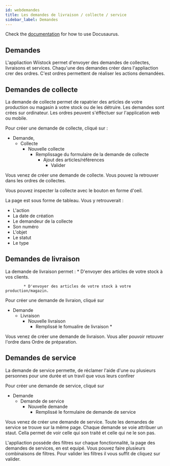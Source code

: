 ```yaml
---
id: webdemandes
title: Les demandes de livraison / collecte / service
sidebar_label: Demandes
---
```


Check the [documentation](https://docusaurus.io) for how to use Docusaurus.

## Demandes

L'appliaction Wiistock permet d'envoyer des demandes de collectes, livraisons et services. Chaqu'une des demandes créer dans l'appliaction crer des ordres. C'est ordres permettent de réaliser les actions demandées. 

## Demandes de collecte

La demande de collecte permet de rapatrier des articles de votre production ou magasin à votre stock ou de les détruire.
Les demandes sont crées sur ordinateur. Les ordres peuvent s'éfféctuer sur l'application web ou mobile. 

Pour créer une demande de collecte, cliqué sur :
* Demande, 
  * Collecte
    * Nouvelle collecte
      * Remplissage du formulaire de la demande de collecte
        * Ajout des articles/références
          * Valider 

Vous venez de créer une demande de collecte. Vous pouvez la retrouver dans les ordres de collectes. 

Vous pouvez inspecter la collecte avec le bouton en forme d'oeil. 

La page est sous forme de tableau. Vous y retrouverait : 
* L'action
* La date de création
* Le demandeur de la collecte
* Son numéro
* L'objet
* Le statut
* Le type

## Demandes de livraison

La demande de livraison permet :
            * D'envoyer des articles de votre stock à vos clients.

            * D'envoyer des articles de votre stock à votre production/magazin.

Pour créer une demande de livraion, cliqué sur 
* Demande
    * Livraison
        * Nouvelle livraison
            * Remplissé le fomualire de livraison 
              * 

Vous venez de créer une demande de livraison. Vous aller pouvoir retouver l'ordre dans Ordre de préparation. 

## Demandes de service

La demande de service permette, de réclamer l'aide d'une ou plusieurs personnes pour une durée et un travil que vous leurs confirer 

Pour créer une demande de service, cliqué sur 
* Demande 
  * Demande de service
    * Nouvelle demande
      * Remplissé le formulaire de demande de service

Vous venez de créer une demande de service. Toute les demandes de service se trouve sur la même page.
Chaque demande se voie attribuer un staut. Cella permet de voir celle qui son traité et celle qui ne le son pas.  

L'appliaction posséde des filtres sur chaque fonctionnalité, la page des demandes de services, en est equipé. Vous pouvez faire plusieurs combinaisons de filtres. Pour valider les filtres il vous suffit de cliquez sur valider.
